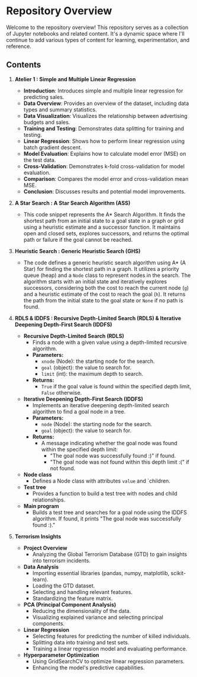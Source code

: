 # Repository Overview

Welcome to the repository overview! This repository serves as a collection of Jupyter notebooks and related content. It's a dynamic space where I'll continue to add various types of content for learning, experimentation, and reference.

## Contents

1. **Atelier 1 : Simple and Multiple Linear Regression**
   - **Introduction**: Introduces simple and multiple linear regression for predicting sales.
   - **Data Overview**: Provides an overview of the dataset, including data types and summary statistics.
   - **Data Visualization**: Visualizes the relationship between advertising budgets and sales.
   - **Training and Testing**: Demonstrates data splitting for training and testing.
   - **Linear Regression**: Shows how to perform linear regression using batch gradient descent.
   - **Model Evaluation**: Explains how to calculate model error (MSE) on the test data.
   - **Cross-Validation**: Demonstrates k-fold cross-validation for model evaluation.
   - **Comparison**: Compares the model error and cross-validation mean MSE.
   - **Conclusion**: Discusses results and potential model improvements.

2. **A Star Search : A Star Search Algorithm (ASS)**
   - This code snippet represents the A* Search Algorithm. It finds the shortest path from an initial state to a goal state in a graph or grid using a heuristic estimate and a successor function. It maintains open and closed sets, explores successors, and returns the optimal path or failure if the goal cannot be reached.

3. **Heuristic Search : Generic Heuristic Search (GHS)**
   - The code defines a generic heuristic search algorithm using A* (A Star) for finding the shortest path in a graph. It utilizes a priority queue (heap) and a `Node` class to represent nodes in the search. The algorithm starts with an initial state and iteratively explores successors, considering both the cost to reach the current node (`g`) and a heuristic estimate of the cost to reach the goal (`h`). It returns the path from the initial state to the goal state or `None` if no path is found.

4. **RDLS & IDDFS : Recursive Depth-Limited Search (RDLS) & Iterative Deepening Depth-First Search (IDDFS)**
   - **Recursive Depth-Limited Search (RDLS)**
     - Finds a node with a given value using a depth-limited recursive algorithm.
     - **Parameters:**
       - `xnode` (Node): the starting node for the search.
       - `goal` (object): the value to search for.
       - `limit` (int): the maximum depth to search.
     - **Returns:**
       - `True` if the goal value is found within the specified depth limit, `False` otherwise.
   - **Iterative Deepening Depth-First Search (IDDFS)**
     - Implements an iterative deepening depth-limited search algorithm to find a goal node in a tree.
     - **Parameters:**
       - `node` (Node): the starting node for the search.
       - `goal` (object): the value to search for.
     - **Returns:**
       - A message indicating whether the goal node was found within the specified depth limit:
         - "The goal node was successfully found :)" if found.
         - "The goal node was not found within this depth limit :(" if not found.
   - **Node class**
     - Defines a Node class with attributes `value` and `children.
   - **Test tree**
     - Provides a function to build a test tree with nodes and child relationships.
   - **Main program**
     - Builds a test tree and searches for a goal node using the IDDFS algorithm. If found, it prints "The goal node was successfully found :)."
5. **Terrorism Insights**
   - **Project Overview**
     - Analyzing the Global Terrorism Database (GTD) to gain insights into terrorism incidents.
   - **Data Analysis**
     - Importing essential libraries (pandas, numpy, matplotlib, scikit-learn).
     - Loading the GTD dataset.
     - Selecting and handling relevant features.
     - Standardizing the feature matrix.
   - **PCA (Principal Component Analysis)**
     - Reducing the dimensionality of the data.
     - Visualizing explained variance and selecting principal components.
   - **Linear Regression**
     - Selecting features for predicting the number of killed individuals.
     - Splitting data into training and test sets.
     - Training a linear regression model and evaluating performance.
   - **Hyperparameter Optimization**
     - Using GridSearchCV to optimize linear regression parameters.
     - Enhancing the model's predictive capabilities.
